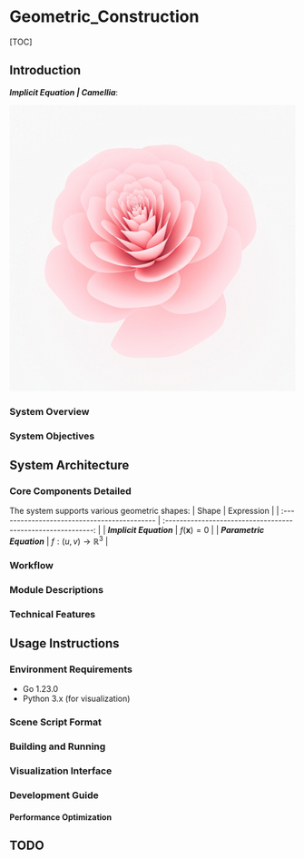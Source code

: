 # Geometric_Construction

[TOC]

## Introduction

***Implicit Equation | Camellia***: 

<img src="./docs/assets/db54bafc40ecf0743799a487eb9f812.jpg" alt="db54bafc40ecf0743799a487eb9f812" style="zoom:50%;" />

### System Overview



### System Objectives



## System Architecture


### Core Components Detailed

The system supports various geometric shapes:
| Shape                                        |                          Expression                          |
| :------------------------------------------- | :----------------------------------------------------------: |
| ***Implicit Equation***                      |                    $f(\boldsymbol x) = 0$                    |
| ***Parametric Equation***                    |                 $f: (u, v) \to \mathbb R^3$                  |


### Workflow



### Module Descriptions


### Technical Features



## Usage Instructions

### Environment Requirements

- Go 1.23.0
- Python 3.x (for visualization)

### Scene Script Format




### Building and Running

### Visualization Interface

### Development Guide



#### Performance Optimization




## TODO
